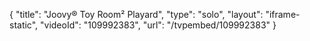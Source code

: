 {
    "title": "Joovy&reg; Toy Room&sup2; Playard",
    "type": "solo",
    "layout": "iframe-static",
    "videoId": "109992383",
    "url": "\/tvpembed\/109992383"
}